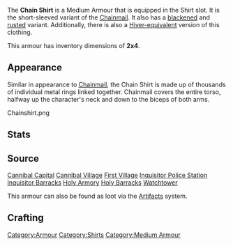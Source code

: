 The **Chain Shirt** is a Medium Armour that is equipped in the Shirt
slot. It is the short-sleeved variant of the
[Chainmail](Chainmail.md "wikilink"). It also has a
[blackened](Blackened_Chain_Shirt.md "wikilink") and
[rusted](Rusty_Chain_Shirt.md "wikilink") variant. Additionally, there is
also a [Hiver-equivalent](Hiver_Chain_Shirt.md "wikilink") version of this
clothing.

This armour has inventory dimensions of **2x4**.

## Appearance

Similar in appearance to [Chainmail](Chainmail.md "wikilink"), the Chain
Shirt is made up of thousands of individual metal rings linked together.
Chainmail covers the entire torso, halfway up the character's neck and
down to the biceps of both arms.

Chainshirt.png

## Stats

## Source

[Cannibal Capital](Cannibal_Capital.md "wikilink")
[Cannibal Village](Cannibal_Village.md "wikilink")
[First Village](First_Village.md "wikilink")
[Inquisitor Police Station](Inquisitor_Police_Station "wikilink")
[Inquisitor Barracks](Inquisitor_Barracks "wikilink")
[Holy Armory](Holy_Armory.md "wikilink")
[Holy Barracks](Holy_Barracks "wikilink")
[Watchtower](Watchtower.md "wikilink")

This armour can also be found as loot via the
[Artifacts](Artifacts.md "wikilink") system.

## Crafting



[Category:Armour](Category:Armour "wikilink")
[Category:Shirts](Category:Shirts "wikilink") [Category:Medium
Armour](Category:Medium_Armour "wikilink")